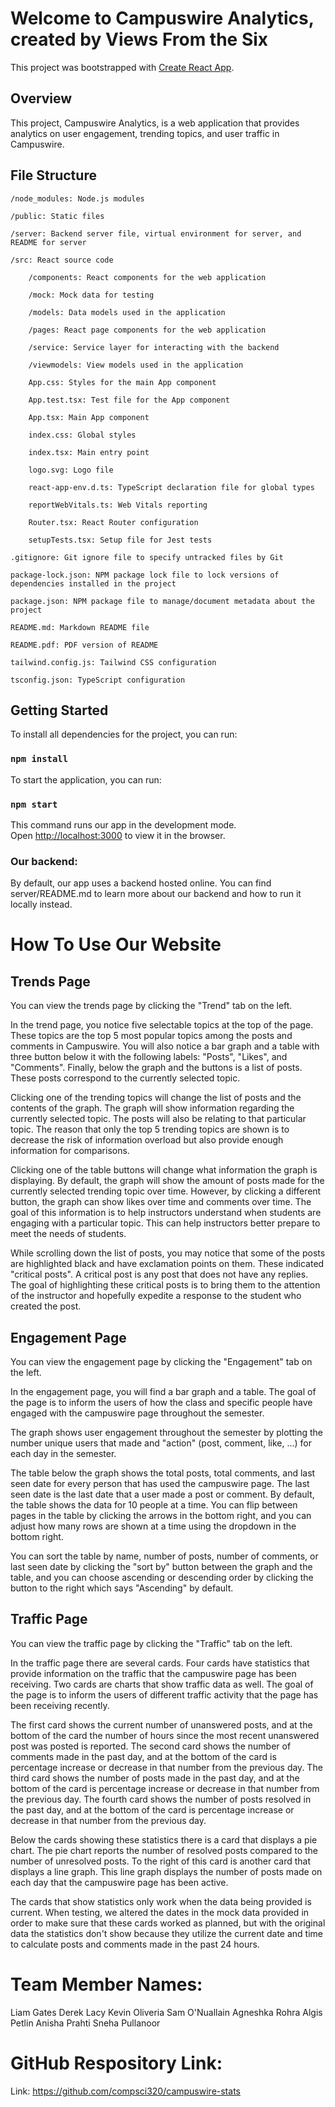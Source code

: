 # Welcome to Campuswire Analytics, created by Views From the Six

This project was bootstrapped with [Create React App](https://github.com/facebook/create-react-app).

## Overview

This project, Campuswire Analytics, is a web application that provides analytics on user engagement, trending topics, and user traffic in Campuswire.

## File Structure

    /node_modules: Node.js modules

    /public: Static files

    /server: Backend server file, virtual environment for server, and README for server

    /src: React source code

        /components: React components for the web application

        /mock: Mock data for testing

        /models: Data models used in the application

        /pages: React page components for the web application

        /service: Service layer for interacting with the backend

        /viewmodels: View models used in the application

        App.css: Styles for the main App component

        App.test.tsx: Test file for the App component
        
        App.tsx: Main App component

        index.css: Global styles

        index.tsx: Main entry point

        logo.svg: Logo file

        react-app-env.d.ts: TypeScript declaration file for global types

        reportWebVitals.ts: Web Vitals reporting

        Router.tsx: React Router configuration

        setupTests.tsx: Setup file for Jest tests  

    .gitignore: Git ignore file to specify untracked files by Git

    package-lock.json: NPM package lock file to lock versions of dependencies installed in the project

    package.json: NPM package file to manage/document metadata about the project

    README.md: Markdown README file

    README.pdf: PDF version of README

    tailwind.config.js: Tailwind CSS configuration

    tsconfig.json: TypeScript configuration

## Getting Started

To install all dependencies for the project, you can run:

### `npm install`

To start the application, you can run:

### `npm start`

This command runs our app in the development mode.\
Open [http://localhost:3000](http://localhost:3000) to view it in the browser.

### Our backend:
By default, our app uses a backend hosted online. You can find server/README.md to learn more about our backend and how to run it locally instead.

# How To Use Our Website

## Trends Page
You can view the trends page by clicking the "Trend" tab on the left.

In the trend page, you notice five selectable topics at the top of the page. These topics are the top 5 most popular topics among the posts and comments in Campuswire. You will also notice a bar graph and a table with three button below it with the following labels: "Posts", "Likes", and "Comments". Finally, below the graph and the buttons is a list of posts. These posts correspond to the currently selected topic.

Clicking one of the trending topics will change the list of posts and the contents of the graph. The graph will show information regarding the currently selected topic. The posts will also be relating to that particular topic. The reason that only the top 5 trending topics are shown is to decrease the risk of information overload but also provide enough information for comparisons. 

Clicking one of the table buttons will change what information the graph is displaying. By default, the graph will show the amount of posts made for the currently selected trending topic over time. However, by clicking a different button, the graph can show likes over time and comments over time. The goal of this information is to help instructors understand when students are engaging with a particular topic. This can help instructors better prepare to meet the needs of students.

While scrolling down the list of posts, you may notice that some of the posts are highlighted black and have exclamation points on them. These indicated "critical posts". A critical post is any post that does not have any replies. The goal of highlighting these critical posts is to bring them to the attention of the instructor and hopefully expedite a response to the student who created the post. 

## Engagement Page
You can view the engagement page by clicking the "Engagement" tab on the left.

In the engagement page, you will find a bar graph and a table. The goal of the page is to inform the users of how the class and specific people have engaged with the campuswire page throughout the semester.

The graph shows user engagement throughout the semester by plotting the number unique users that made and "action" (post, comment, like, ...) for each day in the semester. 

The table below the graph shows the total posts, total comments, and last seen date for every person that has used the campuswire page. The last seen date is the last date that a user made a post or comment. By default, the table shows the data for 10 people at a time. You can flip between pages in the table by clicking the arrows in the bottom right, and you can adjust how many rows are shown at a time using the dropdown in the bottom right.

You can sort the table by name, number of posts, number of comments, or last seen date by clicking the "sort by" button between the graph and the table, and you can choose ascending or descending order by clicking the button to the right which says "Ascending" by default.


## Traffic Page
You can view the traffic page by clicking the "Traffic" tab on the left.

In the traffic page there are several cards. Four cards have statistics that provide information on the traffic that the campuswire page has been receiving. Two cards are charts that show traffic data as well. The goal of the page is to inform the users of different traffic activity that the page has been receiving recently.

The first card shows the current number of unanswered posts, and at the bottom of the card the number of hours since the most recent unanswered post was posted is reported. The second card shows the number of comments made in the past day, and at the bottom of the card is percentage increase or decrease in that number from the previous day. The third card shows the number of posts made in the past day, and at the bottom of the card is percentage increase or decrease in that number from the previous day. The fourth card shows the number of posts resolved in the past day, and at the bottom of the card is percentage increase or decrease in that number from the previous day.

Below the cards showing these statistics there is a card that displays a pie chart. The pie chart reports the number of resolved posts compared to the number of unresolved posts. To the right of this card is another card that displays a line graph. This line graph displays the number of posts made on each day that the campuswire page has been active. 

The cards that show statistics only work when the data being provided is current. When testing, we altered the dates in the mock data provided in order to make sure that these cards worked as planned, but with the original data the statistics don't show because they utilize the current date and time to calculate posts and comments made in the past 24 hours.

# Team Member Names:
Liam Gates
Derek Lacy
Kevin Oliveria
Sam O'Nuallain
Agneshka Rohra
Algis Petlin
Anisha Prahti
Sneha Pullanoor

# GitHub Respository Link:
Link: https://github.com/compsci320/campuswire-stats 